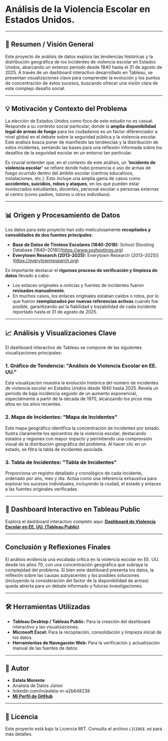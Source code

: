 # Análisis de la Violencia Escolar en Estados Unidos.
---
## 📄 Resumen / Visión General

Este proyecto de análisis de datos explora las tendencias históricas y la distribución geográfica de los incidentes de violencia escolar en Estados Unidos, abarcando un extenso período desde 1840 hasta el 31 de agosto de 2025. A través de un dashboard interactivo desarrollado en Tableau, se presentan visualizaciones clave para comprender la evolución y los puntos de concentración de estos sucesos, buscando ofrecer una visión clara de este complejo desafío social.

---

## 💡 Motivación y Contexto del Problema

La elección de Estados Unidos como foco de este estudio no es casual. Responde a su contexto social particular, donde la **amplia disponibilidad legal de armas de fuego** para los ciudadanos es un factor diferenciador a nivel global en el debate sobre la seguridad pública y la violencia escolar. Este análisis busca poner de manifiesto las tendencias y la distribución de estos incidentes, sentando las bases para una reflexión informada sobre los desafíos de la seguridad escolar en un entorno tan particular.

Es crucial entender que, en el contexto de este análisis, un **'incidente de violencia escolar'** se refiere donde hubo presencia o uso de armas de fuego ocurrido dentro del ámbito escolar (centros educativos, instalaciones, etc.). Esto incluye una amplia gama de casos como **accidentes, suicidios, robos y ataques**, en los que pueden estar involucrados estudiantes, docentes, personal escolar o personas externas al centro (como padres, tutores u otros individuos).

---

## 📊 Origen y Procesamiento de Datos

Los datos para este proyecto han sido meticulosamente **recopilados y consolidados de dos fuentes principales**:

* **Base de Datos de Tiroteos Escolares (1840-2018):** School Shooting Database (1840–2018)](https://www.ssshootings.org) 
* **Everytown Research (2013-2025):**  Everytown Research (2013–2025)](https://everytownresearch.org) 

Es importante destacar el **riguroso proceso de verificación y limpieza de datos** llevado a cabo:
* Los enlaces originales a noticias y fuentes de incidentes fueron **revisados manualmente**.
* En muchos casos, los enlaces originales estaban caídos o rotos, por lo que fueron **reemplazados por nuevas referencias activas** cuando fue posible, garantizando así la fiabilidad y trazabilidad de cada incidente reportado hasta el 31 de agosto de 2025.

---

## 📈 Análisis y Visualizaciones Clave

El dashboard interactivo de Tableau se compone de las siguientes visualizaciones principales:

### **1. Gráfico de Tendencia: "Análisis de Violencia Escolar en EE. UU."**
Esta visualización muestra la evolución histórica del número de incidentes de violencia escolar en Estados Unidos desde 1840 hasta 2025. Revela un periodo de baja incidencia seguido de un aumento exponencial, especialmente a partir de la década de 1970, alcanzando los picos más altos en los años recientes.

### **2. Mapa de Incidentes: "Mapa de Incidentes"**
Este mapa geográfico identifica la concentración de incidentes por estado. Ilustra claramente los epicentros de la violencia escolar, destacando estados y regiones con mayor impacto y permitiendo una comprensión visual de la distribución geográfica del problema. Al hacer clic en un estado, se filtra la tabla de incidentes asociada.

### **3. Tabla de Incidentes: "Tabla de Incidentes"**
Proporciona un registro detallado y cronológico de cada incidente, ordenado por año, mes y día. Actúa como una referencia exhaustiva para explorar los sucesos individuales, incluyendo la ciudad, el estado y enlaces a las fuentes originales verificadas.

---

## 🚀 Dashboard Interactivo en Tableau Public

Explora el dashboard interactivo completo aquí:
[**Dashboard de Violencia Escolar en EE. UU. (Tableau Public)**](https://public.tableau.com/views/ViolenciaEscolarUSA1840-2025/DashboardPrincipal?:language=es-ES&:sid=&:redirect=auth&:display-count=n&:origin=Violina=Viz-share-link)

---

## Conclusión y Reflexiones Finales

El análisis evidencia una escalada crítica en la violencia escolar en EE. UU. desde los años 70, con una concentración geográfica que subraya la complejidad del problema. Si bien este dashboard presenta los datos, la reflexión sobre las causas subyacentes y las posibles soluciones (incluyendo la consideración del factor de la disponibilidad de armas) queda abierta para un debate informado y futuras investigaciones.

---

## 🛠️ Herramientas Utilizadas

* **Tableau Desktop / Tableau Public:** Para la creación del dashboard interactivo y las visualizaciones.
* **Microsoft Excel:** Para la recopilación, consolidación y limpieza inicial de los datos.
* **Herramientas de Navegación Web:** Para la verificación y actualización manual de las fuentes de datos.

---

## 👤 Autor

* **Estela Morente**
* Analista de Datos Júnior
* linkedin.com/in/estela-m-a2b648238
* [**Mi Perfil de GitHub**](https://github.com/Estela2025)

---

## 📜 Licencia

Este proyecto está bajo la Licencia MIT. Consulta el archivo `LICENSE.md` para más detalles.
